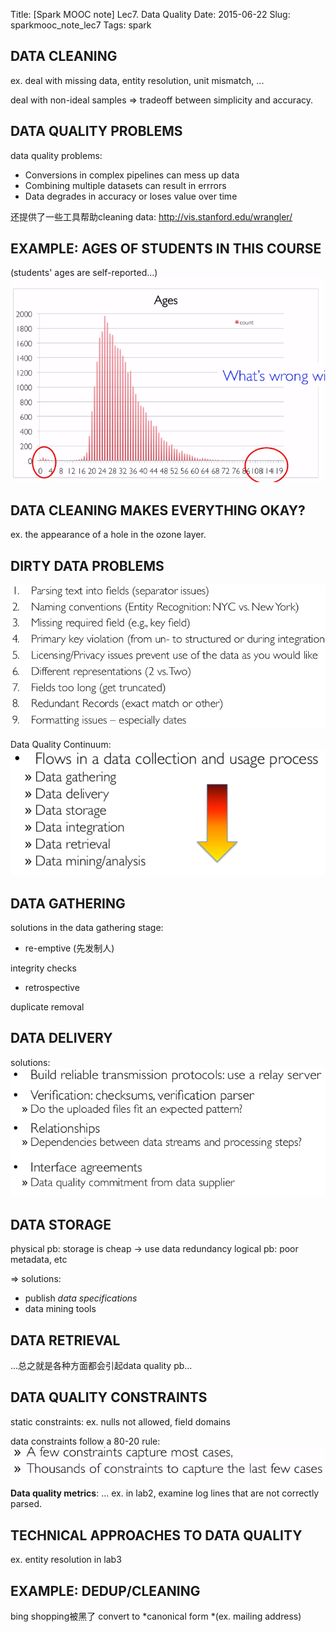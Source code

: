 Title: [Spark MOOC note] Lec7. Data Quality
Date: 2015-06-22
Slug: sparkmooc_note_lec7
Tags: spark

DATA CLEANING
-------------
ex. 
deal with missing data, entity resolution, unit mismatch, ... 

deal with non-ideal samples ⇒ tradeoff between simplicity and accuracy. 

DATA QUALITY PROBLEMS
---------------------
data quality problems: 

* Conversions in complex pipelines can mess up data 
* Combining multiple datasets can result in errrors
* Data degrades in accuracy or loses value over time


还提供了一些工具帮助cleaning data: <http://vis.stanford.edu/wrangler/>

EXAMPLE: AGES OF STUDENTS IN THIS COURSE
----------------------------------------
(students' ages are self-reported...)  
![](../images/sparkmooc_note_lec7/pasted_image.png)

DATA CLEANING MAKES EVERYTHING OKAY?
------------------------------------
ex. the appearance of a hole in the ozone layer. 

DIRTY DATA PROBLEMS
-------------------
![](../images/sparkmooc_note_lec7/pasted_image001.png)

Data Quality Continuum:  
![](../images/sparkmooc_note_lec7/pasted_image002.png)

DATA GATHERING
--------------
solutions in the data gathering stage: 

* re-emptive (先发制人) 

integrity checks

* retrospective

duplicate removal


DATA DELIVERY
-------------
solutions:   
![](../images/sparkmooc_note_lec7/pasted_image003.png)

DATA STORAGE
------------
physical pb: storage is cheap → use data redundancy 
logical pb: poor metadata, etc

⇒ solutions:

* publish *data specifications*
* data mining tools



DATA RETRIEVAL
--------------
...总之就是各种方面都会引起data quality pb... 

DATA QUALITY CONSTRAINTS
------------------------
static constraints: 
ex. nulls not allowed, field domains

data constraints follow a 80-20 rule:   
![](../images/sparkmooc_note_lec7/pasted_image004.png)

**Data quality metrics**: ...
ex. in lab2, examine log lines that are not correctly parsed.

TECHNICAL APPROACHES TO DATA QUALITY
------------------------------------
ex. entity resolution in lab3

EXAMPLE: DEDUP/CLEANING
-----------------------
bing shopping被黑了
convert to *canonical form *(ex. mailing address)

